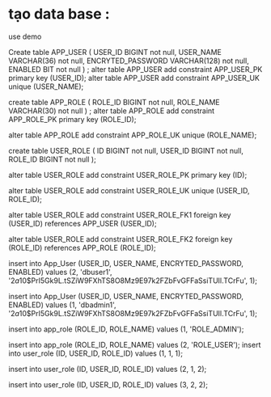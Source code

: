 #  tạo data base :

use demo

Create table APP_USER ( USER_ID BIGINT not null, USER_NAME VARCHAR(36) not null, ENCRYTED_PASSWORD VARCHAR(128) not null, ENABLED BIT not null ) ;
alter table APP_USER add constraint APP_USER_PK primary key (USER_ID);
alter table APP_USER add constraint APP_USER_UK unique (USER_NAME);

create table APP_ROLE ( ROLE_ID BIGINT not null, ROLE_NAME VARCHAR(30) not null ) ;
 alter table APP_ROLE add constraint APP_ROLE_PK primary key (ROLE_ID);
 
 alter table APP_ROLE add constraint APP_ROLE_UK unique (ROLE_NAME);
 
 create table USER_ROLE ( ID BIGINT not null, USER_ID BIGINT not null, ROLE_ID BIGINT not null );
 
 
  alter table USER_ROLE add constraint USER_ROLE_PK primary key (ID);

alter table USER_ROLE add constraint USER_ROLE_UK unique (USER_ID, ROLE_ID);

alter table USER_ROLE add constraint USER_ROLE_FK1 foreign key (USER_ID) references APP_USER (USER_ID);

alter table USER_ROLE add constraint USER_ROLE_FK2 foreign key (ROLE_ID) references APP_ROLE (ROLE_ID);


insert into App_User (USER_ID, USER_NAME, ENCRYTED_PASSWORD, ENABLED) values (2, 'dbuser1', '$2a$10$PrI5Gk9L.tSZiW9FXhTS8O8Mz9E97k2FZbFvGFFaSsiTUIl.TCrFu', 1);

insert into App_User (USER_ID, USER_NAME, ENCRYTED_PASSWORD, ENABLED) values (1, 'dbadmin1', '$2a$10$PrI5Gk9L.tSZiW9FXhTS8O8Mz9E97k2FZbFvGFFaSsiTUIl.TCrFu', 1);

insert into app_role (ROLE_ID, ROLE_NAME) values (1, 'ROLE_ADMIN');

insert into app_role (ROLE_ID, ROLE_NAME) values (2, 'ROLE_USER');
insert into user_role (ID, USER_ID, ROLE_ID) values (1, 1, 1);

insert into user_role (ID, USER_ID, ROLE_ID) values (2, 1, 2);

insert into user_role (ID, USER_ID, ROLE_ID) values (3, 2, 2);
